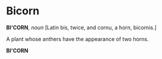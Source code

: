 # Bicorn

**BI'CORN**, _noun_ \[Latin bis, twice, and cornu, a horn, bicornis.\]

A plant whose anthers have the appearance of two horns.

**BI'CORN**